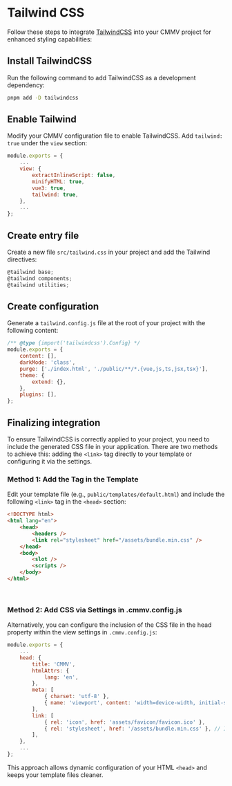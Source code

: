 # Tailwind CSS

Follow these steps to integrate [TailwindCSS](https://tailwindcss.com/) into your CMMV project for enhanced styling capabilities:

## Install TailwindCSS

Run the following command to add TailwindCSS as a development dependency:

```bash 
pnpm add -D tailwindcss
```

## Enable Tailwind

Modify your CMMV configuration file to enable TailwindCSS. Add ``tailwind: true`` under the ``view`` section:

```javascript
module.exports = {
    ...
    view: {
        extractInlineScript: false,
        minifyHTML: true,
        vue3: true,
        tailwind: true,
    },
    ...
};
```

## Create entry file

Create a new file ``src/tailwind.css`` in your project and add the Tailwind directives:

```javascript
@tailwind base;
@tailwind components;
@tailwind utilities;
```

## Create configuration

Generate a ``tailwind.config.js`` file at the root of your project with the following content:

```javascript
/** @type {import('tailwindcss').Config} */
module.exports = {
    content: [],
    darkMode: 'class',
    purge: ['./index.html', './public/**/*.{vue,js,ts,jsx,tsx}'],
    theme: {
        extend: {},
    },
    plugins: [],
};
```

## Finalizing integration

To ensure TailwindCSS is correctly applied to your project, you need to include the generated CSS file in your application. There are two methods to achieve this: adding the ``<link>`` tag directly to your template or configuring it via the settings.


### Method 1: Add the <link> Tag in the Template

Edit your template file (e.g., ``public/templates/default.html``) and include the following ``<link>`` tag in the ``<head>`` section:

```html
<!DOCTYPE html>
<html lang="en">
    <head>
        <headers />
        <link rel="stylesheet" href="/assets/bundle.min.css" />
    </head>
    <body>
        <slot />
        <scripts />
    </body>
</html>
```

<br/>

### Method 2: Add CSS via Settings in .cmmv.config.js

Alternatively, you can configure the inclusion of the CSS file in the head property within the view settings in ``.cmmv.config.js``:

```javascript
module.exports = {
    ...
    head: {
        title: 'CMMV',
        htmlAttrs: {
            lang: 'en',
        },
        meta: [
            { charset: 'utf-8' },
            { name: 'viewport', content: 'width=device-width, initial-scale=1' },
        ],
        link: [
            { rel: 'icon', href: 'assets/favicon/favicon.ico' },
            { rel: 'stylesheet', href: '/assets/bundle.min.css' }, // Include TailwindCSS bundle
        ],
    },
    ...
};
```

This approach allows dynamic configuration of your HTML ``<head>`` and keeps your template files cleaner.